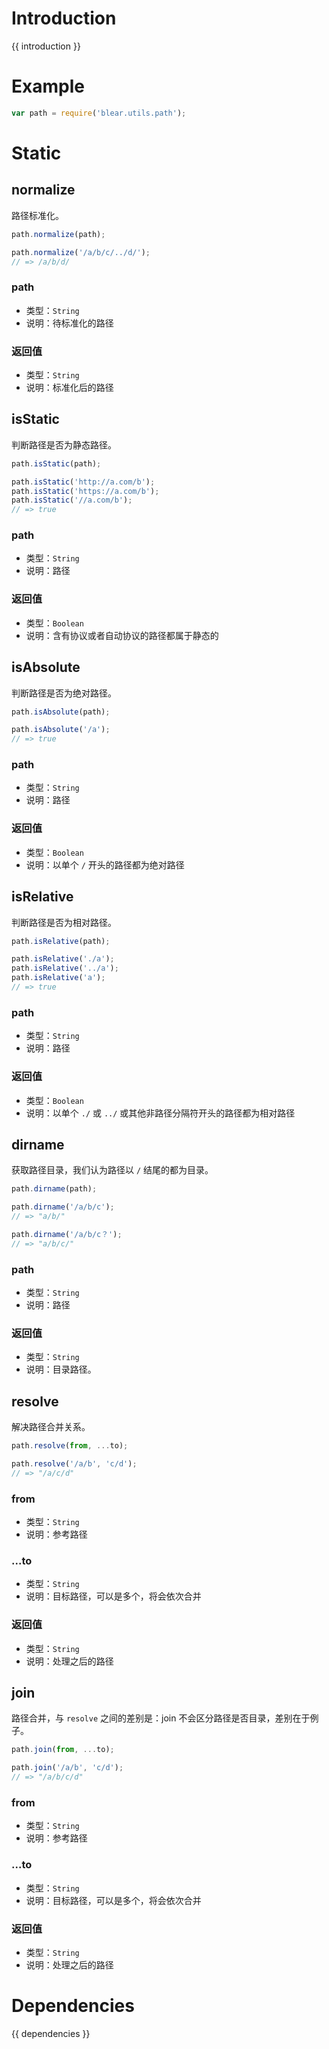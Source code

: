 # Introduction
{{ introduction }}





# Example
```js
var path = require('blear.utils.path');
```





# Static
## normalize
路径标准化。
```js
path.normalize(path);

path.normalize('/a/b/c/../d/');
// => /a/b/d/
```

### path
- 类型：`String`
- 说明：待标准化的路径

### 返回值
- 类型：`String`
- 说明：标准化后的路径




## isStatic
判断路径是否为静态路径。
```js
path.isStatic(path);

path.isStatic('http://a.com/b');
path.isStatic('https://a.com/b');
path.isStatic('//a.com/b');
// => true
```

### path
- 类型：`String`
- 说明：路径

### 返回值
- 类型：`Boolean`
- 说明：含有协议或者自动协议的路径都属于静态的



## isAbsolute
判断路径是否为绝对路径。
```js
path.isAbsolute(path);

path.isAbsolute('/a');
// => true
```

### path
- 类型：`String`
- 说明：路径

### 返回值
- 类型：`Boolean`
- 说明：以单个 `/` 开头的路径都为绝对路径




## isRelative
判断路径是否为相对路径。
```js
path.isRelative(path);

path.isRelative('./a');
path.isRelative('../a');
path.isRelative('a');
// => true
```

### path
- 类型：`String`
- 说明：路径

### 返回值
- 类型：`Boolean`
- 说明：以单个 `./` 或 `../` 或其他非路径分隔符开头的路径都为相对路径




## dirname
获取路径目录，我们认为路径以 `/` 结尾的都为目录。
```js
path.dirname(path);

path.dirname('/a/b/c');
// => "a/b/"

path.dirname('/a/b/c？');
// => "a/b/c/"
```

### path
- 类型：`String`
- 说明：路径

### 返回值
- 类型：`String`
- 说明：目录路径。



## resolve
解决路径合并关系。

```js
path.resolve(from, ...to);

path.resolve('/a/b', 'c/d');
// => "/a/c/d"
```

### from
- 类型：`String`
- 说明：参考路径

### ...to
- 类型：`String`
- 说明：目标路径，可以是多个，将会依次合并

### 返回值
- 类型：`String`
- 说明：处理之后的路径




## join
路径合并，与 `resolve` 之间的差别是：join 不会区分路径是否目录，差别在于例子。

```js
path.join(from, ...to);

path.join('/a/b', 'c/d');
// => "/a/b/c/d"
```

### from
- 类型：`String`
- 说明：参考路径

### ...to
- 类型：`String`
- 说明：目标路径，可以是多个，将会依次合并

### 返回值
- 类型：`String`
- 说明：处理之后的路径







# Dependencies
{{ dependencies }}


